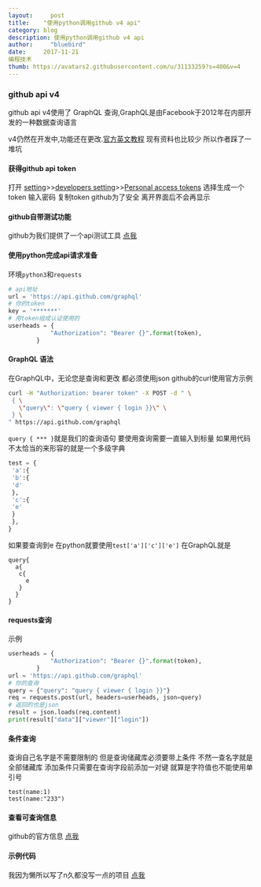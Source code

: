 ```yaml
---
layout:     post
title:    "使用python调用github v4 api"
category: blog
description: 使用python调用github v4 api
author:     "bluebird"
date:     2017-11-21
编程技术
thumb: https://avatars2.githubusercontent.com/u/31133259?s=400&v=4
---
```


### github api v4
github api v4使用了 GraphQL 查询,GraphQL是由Facebook于2012年在内部开发的一种数据查询语言

v4仍然在开发中,功能还在更改.[官方英文教程](https://developer.github.com/v4/)
现有资料也比较少 所以作者踩了一堆坑

#### 获得github api token
打开 [setting](https://github.com/settings/profile)>>[developers setting](https://github.com/settings/developers)>>[Personal access tokens](https://github.com/settings/tokens)
选择生成一个token 输入密码 复制token 
github为了安全 离开界面后不会再显示

#### github自带测试功能
github为我们提供了一个api测试工具 [点我](https://developer.github.com/v4/explorer/)
<!-- more -->
#### 使用python完成api请求准备
环境`python3`和`requests`
```python
# api地址
url = 'https://api.github.com/graphql'
# 你的token
key = '*******'
# 用token组成认证使用的
userheads = {
            "Authorization": "Bearer {}".format(token),
        } 
```
#### GraphQL 语法
在GraphQL中，无论您是查询和更改 都必须使用json
github的curl使用官方示例
```bash
curl -H "Authorization: bearer token" -X POST -d " \
 { \
   \"query\": \"query { viewer { login }}\" \
 } \
" https://api.github.com/graphql
```
`query { *** }`就是我们的查询语句 要使用查询需要一直输入到标量 如果用代码 不太恰当的来形容的就是一个多级字典 
```python
test = {
 'a':{
 'b':{
 'd'
 },
 'c':{
 'e'
 }
 },
}
```
如果要查询到e 在python就要使用`test['a']['c']['e']`
在GraphQL就是
```
query{
  a{
   c{
     e
   }
  }
}
```

#### requests查询
示例
```python
userheads = {
            "Authorization": "Bearer {}".format(token),
        } 
url = 'https://api.github.com/graphql'
# 你的查询
query = {"query": "query { viewer { login }}"}
req = requests.post(url, headers=userheads, json=query)
# 返回的也是json
result = json.loads(req.content)
print(result["data"]["viewer"]["login"])
```

#### 条件查询
查询自己名字是不需要限制的 但是查询储藏库必须要带上条件 不然一查名字就是全部储藏库
添加条件只需要在查询字段前添加一对键 就算是字符值也不能使用单引号
```
test(name:1)
test(name:"233")
```

#### 查看可查询信息 
github的官方信息 [点我](https://developer.github.com/v4/reference/)

#### 示例代码
我因为懒所以写了n久都没写一点的项目 [点我](https://github.com/blue-bird1/githubapi)

